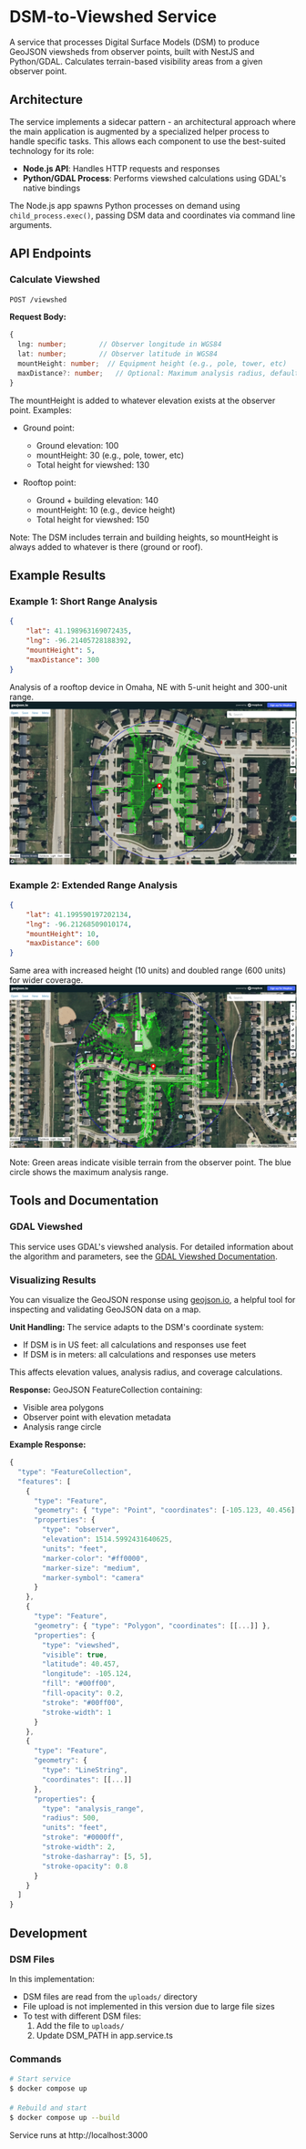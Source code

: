 # DSM-to-Viewshed Service

A service that processes Digital Surface Models (DSM) to produce GeoJSON viewsheds from observer points, built with NestJS and Python/GDAL. Calculates terrain-based visibility areas from a given observer point.

## Architecture

The service implements a sidecar pattern - an architectural approach where the main application is augmented by a specialized helper process to handle specific tasks. This allows each component to use the best-suited technology for its role:

* **Node.js API**: Handles HTTP requests and responses
* **Python/GDAL Process**: Performs viewshed calculations using GDAL's native bindings

The Node.js app spawns Python processes on demand using `child_process.exec()`, passing DSM data and coordinates via command line arguments.

## API Endpoints

### Calculate Viewshed

`POST /viewshed`

**Request Body:**
```typescript
{
  lng: number;        // Observer longitude in WGS84
  lat: number;        // Observer latitude in WGS84
  mountHeight: number;  // Equipment height (e.g., pole, tower, etc)
  maxDistance?: number;   // Optional: Maximum analysis radius, default is 500
}
```

The mountHeight is added to whatever elevation exists at the observer point. Examples:

- Ground point:
  * Ground elevation: 100
  * mountHeight: 30 (e.g., pole, tower, etc)
  * Total height for viewshed: 130

- Rooftop point:
  * Ground + building elevation: 140
  * mountHeight: 10 (e.g., device height)
  * Total height for viewshed: 150

Note: The DSM includes terrain and building heights, so mountHeight is always added to whatever is there (ground or roof).

## Example Results

### Example 1: Short Range Analysis
```json
{
    "lat": 41.198963169072435,
    "lng": -96.21405728188392,
    "mountHeight": 5,
    "maxDistance": 300
}
```
Analysis of a rooftop device in Omaha, NE with 5-unit height and 300-unit range.
![Short Range Viewshed Analysis](./images/first-example.png)

### Example 2: Extended Range Analysis
```json
{
    "lat": 41.199590197202134,
    "lng": -96.21268509010174,
    "mountHeight": 10,
    "maxDistance": 600
}
```
Same area with increased height (10 units) and doubled range (600 units) for wider coverage.
![Extended Range Viewshed Analysis](./images/second-example.png)

Note: Green areas indicate visible terrain from the observer point. The blue circle shows the maximum analysis range.

## Tools and Documentation

### GDAL Viewshed
This service uses GDAL's viewshed analysis. For detailed information about the algorithm and parameters, see the [GDAL Viewshed Documentation](https://gdal.org/programs/gdal_viewshed.html).

### Visualizing Results
You can visualize the GeoJSON response using [geojson.io](https://geojson.io/#map=2/0/20), a helpful tool for inspecting and validating GeoJSON data on a map.

**Unit Handling:**
The service adapts to the DSM's coordinate system:
- If DSM is in US feet: all calculations and responses use feet
- If DSM is in meters: all calculations and responses use meters

This affects elevation values, analysis radius, and coverage calculations.

**Response:** GeoJSON FeatureCollection containing:
- Visible area polygons
- Observer point with elevation metadata
- Analysis range circle

**Example Response:**
```typescript
{
  "type": "FeatureCollection",
  "features": [
    {
      "type": "Feature",
      "geometry": { "type": "Point", "coordinates": [-105.123, 40.456] },
      "properties": {
        "type": "observer",
        "elevation": 1514.5992431640625,
        "units": "feet",
        "marker-color": "#ff0000",
        "marker-size": "medium",
        "marker-symbol": "camera"
      }
    },
    {
      "type": "Feature",
      "geometry": { "type": "Polygon", "coordinates": [[...]] },
      "properties": {
        "type": "viewshed",
        "visible": true,
        "latitude": 40.457,
        "longitude": -105.124,
        "fill": "#00ff00",
        "fill-opacity": 0.2,
        "stroke": "#00ff00",
        "stroke-width": 1
      }
    },
    {
      "type": "Feature",
      "geometry": {
        "type": "LineString",
        "coordinates": [[...]]
      },
      "properties": {
        "type": "analysis_range",
        "radius": 500,
        "units": "feet",
        "stroke": "#0000ff",
        "stroke-width": 2,
        "stroke-dasharray": [5, 5],
        "stroke-opacity": 0.8
      }
    }
  ]
}
```

## Development

### DSM Files
In this implementation:
- DSM files are read from the `uploads/` directory
- File upload is not implemented in this version due to large file sizes
- To test with different DSM files:
  1. Add the file to `uploads/`
  2. Update DSM_PATH in app.service.ts

### Commands
```bash
# Start service
$ docker compose up

# Rebuild and start
$ docker compose up --build
```

Service runs at http://localhost:3000
